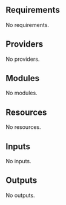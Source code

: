 ## Requirements

No requirements.

## Providers

No providers.

## Modules

No modules.

## Resources

No resources.

## Inputs

No inputs.

## Outputs

No outputs.
